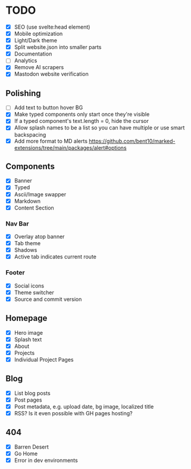 # TODO

- [x] SEO (use svelte:head element)
- [x] Mobile optimization
- [x] Light/Dark theme
- [x] Split website.json into smaller parts
- [x] Documentation
- [ ] Analytics
- [x] Remove AI scrapers
- [x] Mastodon website verification

## Polishing

- [ ] Add text to button hover BG
- [x] Make typed components only start once they're visible
- [x] If a typed component's text.length = 0, hide the cursor
- [x] Allow splash names to be a list so you can have multiple or use smart backspacing
- [x] Add more format to MD alerts https://github.com/bent10/marked-extensions/tree/main/packages/alert#options

## Components

- [x] Banner
- [x] Typed
- [x] Ascii/Image swapper
- [x] Markdown
- [x] Content Section

### Nav Bar

- [x] Overlay atop banner
- [x] Tab theme
- [x] Shadows
- [x] Active tab indicates current route

### Footer

- [x] Social icons
- [x] Theme switcher
- [x] Source and commit version

## Homepage

- [x] Hero image
- [x] Splash text
- [x] About
- [x] Projects
- [x] Individual Project Pages

## Blog

- [x] List blog posts
- [x] Post pages
- [x] Post metadata, e.g. upload date, bg image, localized title
- [x] RSS? Is it even possible with GH pages hosting?

## 404

- [x] Barren Desert
- [x] Go Home
- [x] Error in dev environments
